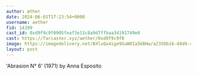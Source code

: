 ```yaml
---
author: æther
date: 2024-06-01T17:23:54+0000
username: aether
fid: 14199
cast_id: 0xd9f9c9f0905feaf3e11c8a9d7ffbaa34191749e0
cast: https://farcaster.xyz/aether/0xd9f9c9f0
image: https://imagedelivery.net/BXluQx4ige9GuW0Ia56BHw/a2350b16-d4d9-418e-297a-2f219643f900/original
layout: post
---
```


'Abrasion N° 6' (1971)
by Anna Esposito

<img src='https://imagedelivery.net/BXluQx4ige9GuW0Ia56BHw/a2350b16-d4d9-418e-297a-2f219643f900/original' alt='' referrerpolicy='no-referrer'/>
